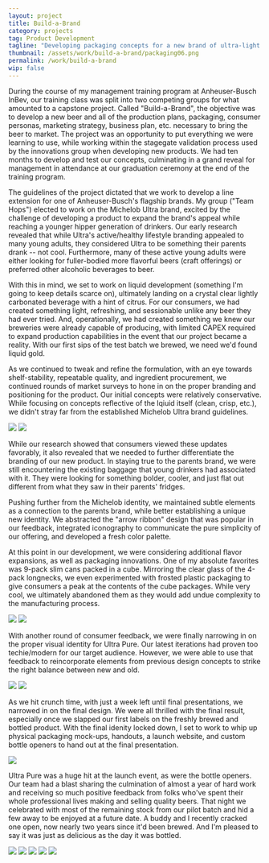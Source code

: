 ```yaml
---
layout: project
title: Build-a-Brand
category: projects
tag: Product Development
tagline: "Developing packaging concepts for a new brand of ultra-light beer"
thumbnail: /assets/work/build-a-brand/packaging06.png
permalink: /work/build-a-brand
wip: false
---
```


During the course of my management training program at Anheuser-Busch InBev, our training class was split into two competing groups for what amounted to a capstone project. Called "Build-a-Brand", the objective was to develop a new beer and all of the production plans, packaging, consumer personas, marketing strategy, business plan, etc. necessary to bring the beer to market. The project was an opportunity to put everything we were learning to use, while working within the stagegate validation process used by the innovations group when developing new products. We had ten months to develop and test our concepts, culminating in a grand reveal for management in attendance at our graduation ceremony at the end of the training program.

The guidelines of the project dictated that we work to develop a line extension for one of Anheuser-Busch's flagship brands. My group ("Team Hops") elected to work on the Michelob Ultra brand, excited by the challenge of developing a product to expand the brand's appeal while reaching a younger hipper generation of drinkers. Our early research revealed that while Ultra's active/healthy lifestyle branding appealed to many young adults, they considered Ultra to be something their parents drank -- not cool. Furthermore, many of these active young adults were either looking for fuller-bodied more flavorful beers (craft offerings) or preferred other alcoholic beverages to beer.

With this in mind, we set to work on liquid development (something I'm going to keep details scarce on), ultimately landing on a crystal clear lightly carbonated beverage with a hint of citrus. For our consumers, we had created something light, refreshing, and sessionable unlike any beer they had ever tried. And, operationally, we had created something we knew our breweries were already capable of producing, with limited CAPEX required to expand production capabilities in the event that our project became a reality. With our first sips of the test batch we brewed, we need we'd found liquid gold.

As we continued to tweak and refine the formulation, with an eye towards shelf-stability, repeatable quality, and ingredient procurement, we continued rounds of market surveys to hone in on the proper branding and positioning for the product. Our initial concepts were relatively conservative. While focusing on concepts reflective of the lqiuid itself (clean, crisp, etc.), we didn't stray far from the established Michelob Ultra brand guidelines.

[![](/assets/work/build-a-brand/packaging00.png)](/assets/work/build-a-brand/packaging00.png)
[![](/assets/work/build-a-brand/packaging01.png)](/assets/work/build-a-brand/packaging01.png)

While our research showed that consumers viewed these updates favorably, it also revealed that we needed to further differentiate the branding of our new product. In staying true to the parents brand, we were still encountering the existing baggage that young drinkers had associated with it. They were looking for something bolder, cooler, and just flat out different from what they saw in their parents' fridges.

Pushing further from the Michelob identity, we maintained subtle elements as a connection to the parents brand, while better establishing a unique new identity. We abstracted the "arrow ribbon" design that was popular in our feedback, integrated iconography to communicate the pure simplicity of our offering, and developed a fresh color palette.

At this point in our development, we were considering additional flavor expansions, as well as packaging innovations. One of my absolute favorites was 9-pack slim cans packed in a cube. Mirroring the clear glass of the 4-pack longnecks, we even experimented with frosted plastic packaging to give consumers a peak at the contents of the cube packages. While very cool, we ultimately abandoned them as they would add undue complexity to the manufacturing process.

[![](/assets/work/build-a-brand/packaging02.png)](/assets/work/build-a-brand/packaging02.png)
[![](/assets/work/build-a-brand/packaging03.png)](/assets/work/build-a-brand/packaging03.png)

With another round of consumer feedback, we were finally narrowing in on the proper visual identity for Ultra Pure. Our latest iterations had proven too techie/modern for our target audience. However, we were able to use that feedback to reincorporate elements from previous design concepts to strike the right balance between new and old.

[![](/assets/work/build-a-brand/packaging04.png)](/assets/work/build-a-brand/packaging04.png)
[![](/assets/work/build-a-brand/packaging05.png)](/assets/work/build-a-brand/packaging05.png)

As we hit crunch time, with just a week left until final presentations, we narrowed in on the final design. We were all thrilled with the final result, especially once we slapped our first labels on the freshly brewed and bottled product. With the final idenity locked down, I set to work to whip up physical packaging mock-ups, handouts, a launch website, and custom bottle openers to hand out at the final presentation.

[![](/assets/work/build-a-brand/packaging06.png)](/assets/work/build-a-brand/packaging06.png)

Ultra Pure was a huge hit at the launch event, as were the bottle openers. Our team had a blast sharing the culmination of almost a year of hard work and receiving so much positive feedback from folks who've spent their whole professional lives making and selling quality beers. That night we celebrated with most of the remaining stock from our pilot batch and hid a few away to be enjoyed at a future date. A buddy and I recently cracked one open, now nearly two years since it'd been brewed. And I'm pleased to say it was just as delicious as the day it was bottled.

[![](/assets/work/build-a-brand/launch01.jpg)](/assets/work/build-a-brand/launch01.jpg)
[![](/assets/work/build-a-brand/launch02.jpg)](/assets/work/build-a-brand/launch02.jpg)
[![](/assets/work/build-a-brand/launch03.jpg)](/assets/work/build-a-brand/launch03.jpg)
[![](/assets/work/build-a-brand/launch04.jpg)](/assets/work/build-a-brand/launch04.jpg)
[![](/assets/work/build-a-brand/launch05.jpg)](/assets/work/build-a-brand/launch05.jpg)
